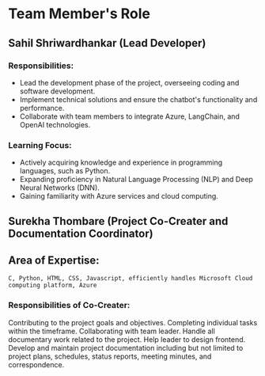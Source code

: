 #                     Team Member's Role 



## Sahil Shriwardhankar (Lead Developer)

### Responsibilities:

- Lead the development phase of the project, overseeing coding and software development.
- Implement technical solutions and ensure the chatbot's functionality and performance.
- Collaborate with team members to integrate Azure, LangChain, and OpenAI technologies.

### Learning Focus:

- Actively acquiring knowledge and experience in programming languages, such as Python.
- Expanding proficiency in Natural Language Processing (NLP) and Deep Neural Networks (DNN).
- Gaining familiarity with Azure services and cloud computing.
  
  
##	Surekha Thombare (Project Co-Creater and Documentation Coordinator)  
##	Area of Expertise:
	C, Python, HTML, CSS, Javascript, efficiently handles Microsoft Cloud computing platform, Azure 	
	
###  Responsibilities of Co-Creater:

  Contributing to the project goals and objectives.
  Completing individual tasks within the timeframe. 
  Collaborating with team leader.
  Handle all documentary work related to the project.
  Help leader to design frontend. 
  Develop and maintain project documentation including but not limited to project plans, schedules, status reports, meeting minutes, and correspondence.

